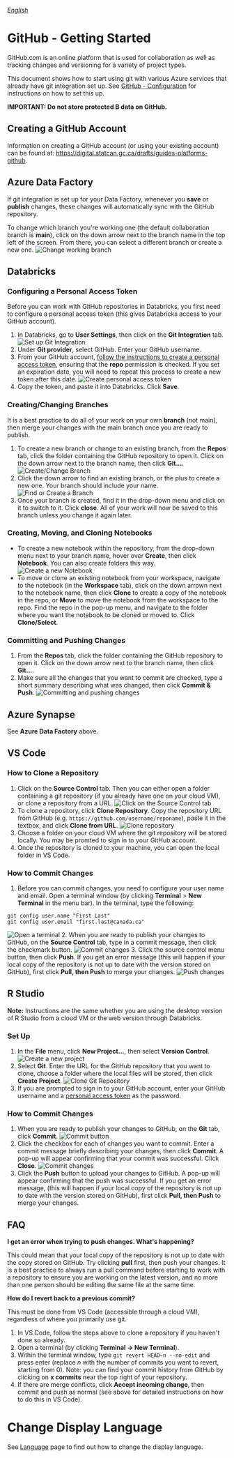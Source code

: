 _[English](../../en/GitHubGettingStarted)_

# GitHub - Getting Started

GitHub.com is an online platform that is used for collaboration as well as tracking changes and versioning for a variety of project types.

This document shows how to start using git with various Azure services that already have git integration set up. See [GitHub - Configuration](/GitHubConfiguration) for instructions on how to set this up.

**IMPORTANT: Do not store protected B data on GitHub.**

## Creating a GitHub Account

Information on creating a GitHub account (or using your existing account) can be found at: https://digital.statcan.gc.ca/drafts/guides-platforms-github.

## Azure Data Factory

If git integration is set up for your Data Factory, whenever you **save** or **publish** changes, these changes will automatically sync with the GitHub repository.

To change which branch you're working one (the default collaboration branch is **main**), click on the down arrow next to the branch name in the top left of the screen. From there, you can select a different branch or create a new one.
![Change working branch](images/GitHub_ADF_5.png)

## Databricks

### Configuring a Personal Access Token

Before you can work with GitHub repositories in Databricks, you first need to configure a personal access token (this gives Databricks access to your GitHub account).

1. In Databricks, go to **User Settings**, then click on the **Git Integration** tab.
![Set up Git Integration](images/GitHub_Databricks_2.png)
2. Under **Git provider**, select GitHub. Enter your GitHub username.
3. From your GitHub account, [follow the instructions to create a personal access token](https://docs.github.com/en/github/authenticating-to-github/keeping-your-account-and-data-secure/creating-a-personal-access-token), ensuring that the **repo** permission is checked. If you set an expiration date, you will need to repeat this process to create a new token after this date.
![Create personal access token](images/GitHub_Databricks_3.png)
4. Copy the token, and paste it into Databricks. Click **Save**.

### Creating/Changing Branches

It is a best practice to do all of your work on your own **branch** (not main), then merge your changes with the main branch once you are ready to publish.

1. To create a new branch or change to an existing branch, from the **Repos** tab, click the folder containing the GitHub repository to open it. Click on the down arrow next to the branch name, then click **Git...**.
![Create/Change Branch](images/GitHub_Databricks_4.png)
2. Click the down arrow to find an existing branch, or the plus to create a new one. Your branch should include your name.
![Find or Create a Branch](images/GitHub_Databricks_5.png)
3. Once your branch is created, find it in the drop-down menu and click on it to switch to it. Click **close**. All of your work will now be saved to this branch unless you change it again later.

### Creating, Moving, and Cloning Notebooks

- To create a new notebook within the repository, from the drop-down menu next to your branch name, hover over **Create**, then click **Notebook**. You can also create folders this way.
![Create a new Notebook](images/GitHub_Databricks_6.png)
- To move or clone an existing notebook from your workspace, navigate to the notebook (in the **Workspace** tab), click on the down arrown next to the notebook name, then click **Clone** to create a copy of the notebook in the repo, or **Move** to move the notebook from the workspace to the repo. Find the repo in the pop-up menu, and navigate to the folder where you want the notebook to be cloned or moved to. Click **Clone/Select**.

### Committing and Pushing Changes

1. From the **Repos** tab, click the folder containing the GitHub repository to open it. Click on the down arrow next to the branch name, then click **Git...**.
2. Make sure all the changes that you want to commit are checked, type a short summary describing what was changed, then click **Commit & Push**.
![Committing and pushing changes](images/GitHub_Databricks_7.png)

## Azure Synapse

See **Azure Data Factory** above. 

## VS Code

### How to Clone a Repository

1. Click on the **Source Control** tab. Then you can either open a folder containing a git repository (if you already have one on your cloud VM), or clone a repository from a URL.
![Click on the Source Control tab](images/GitHub_VM_1.png)
2. To clone a repository, click **Clone Repository**. Copy the repository URL from GitHub (e.g. `https://github.com/username/reponame`), paste it in the textbox, and click **Clone from URL**.
![Clone repository](images/GitHub_VM_2.png)
3. Choose a folder on your cloud VM where the git repository will be stored locally. You may be promted to sign in to your GitHub account.
4. Once the repository is cloned to your machine, you can open the local folder in VS Code.

### How to Commit Changes

1. Before you can commit changes, you need to configure your user name and email. Open a terminal window (by clicking **Terminal** > **New Terminal** in the menu bar). In the terminal, type the following:
```
git config user.name "First Last"
git config user.email "first.last@canada.ca"
``` 
![Open a terminal](images/GitHub_VM_4.png)
2. When you are ready to publish your changes to GitHub, on the **Source Control** tab, type in a commit message, then click the checkmark button.
![Commit changes](images/GitHub_VM_3.png)
3. Click the source control menu button, then click **Push**. If you get an error message (this will happen if your local copy of the repository is not up to date with the version stored on GitHub), first click **Pull, then Push** to merge your changes.
![Push changes](images/GitHub_VM_5.png)

## R Studio

**Note:** Instructions are the same whether you are using the desktop version of R Studio from a cloud VM or the web version through Databricks.

### Set Up

1. In the **File** menu, click **New Project...**, then select **Version Control**.
![Create a new project](images/GitHub_VM_6.png)
2. Select **Git**. Enter the URL for the GitHub repository that you want to clone, choose a folder where the local files will be stored, then click **Create Project**.
![Clone Git Repository](images/GitHub_VM_7.png)
3. If you are prompted to sign in to your GitHub account, enter your GitHub username and a [personal access token](https://docs.github.com/en/github/authenticating-to-github/keeping-your-account-and-data-secure/creating-a-personal-access-token) as the password.

### How to Commit Changes

1. When you are ready to publish your changes to GitHub, on the **Git** tab, click **Commit**.
![Commit button](images/GitHub_VM_8.png)
2. Click the checkbox for each of changes you want to commit. Enter a commit message briefly describing your changes, then click **Commit**. A pop-up will appear confirming that your commit was successful. Click **Close**.
![Commit changes](images/GitHub_VM_9.png)
3. Click the **Push** button to upload your changes to GitHub. A pop-up will appear confirming that the push was successful. If you get an error message, (this will happen if your local copy of the repository is not up to date with the version stored on GitHub), first click **Pull, then Push** to merge your changes.

## FAQ

**I get an error when trying to push changes. What's happening?**

This could mean that your local copy of the repository is not up to date with the copy stored on GitHub. Try clicking **pull** first, then push your changes. It is a best practice to always run a pull command before starting to work with a repository to ensure you are working on the latest version, and no more than one person should be editing the same file at the same time.

**How do I revert back to a previous commit?**

This must be done from VS Code (accessible through a cloud VM), regardless of where you primarily use git.

1. In VS Code, follow the steps above to clone a repository if you haven't done so already.
2. Open a terminal (by clicking **Terminal -> New Terminal**).
3. Within the terminal window, type `git revert HEAD~n --no-edit` and press enter (replace *n* with the number of commits you want to revert, starting from 0). Note: you can find your commit history from GitHub by clicking on **x commits** near the top right of your repository.
4. If there are merge conflicts, click **Accept incoming change**, then commit and push as normal (see above for detailed instructions on how to do this in VS Code).


# Change Display Language
See [Language](Language.md) page to find out how to change the display language.
